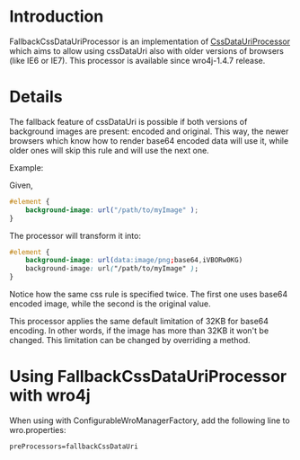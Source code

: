 # Introduction
FallbackCssDataUriProcessor is an implementation of [CssDataUriProcessor](Base64DataUriSupport) which aims to allow using cssDataUri also with older versions of browsers (like IE6 or IE7). This processor is available since wro4j-1.4.7 release.


# Details 
The fallback feature of cssDataUri is possible if both versions of background images are present: encoded and original. This way, the newer browsers which know how to render base64 encoded data will use it, while older ones will skip this rule and will use the next one.

Example:

Given,

```css
#element {
    background-image: url("/path/to/myImage" );
}
```
The processor will transform it into:
```css
#element {
    background-image: url(data:image/png;base64,iVBORw0KG)     
    background-image: url("/path/to/myImage" );
}
```

Notice how the same css rule is specified twice. The first one uses base64 encoded image, while the second is the original value. 

This processor applies the same default limitation of 32KB for base64 encoding. In other words, if the image has more than 32KB it won't be changed. This limitation can be changed by overriding a method.

# Using FallbackCssDataUriProcessor with wro4j 
When using with ConfigurableWroManagerFactory, add the following line to wro.properties:

```
preProcessors=fallbackCssDataUri
```